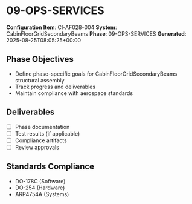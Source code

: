 # 09-OPS-SERVICES

**Configuration Item**: CI-AF028-004
**System**: CabinFloorGridSecondaryBeams
**Phase**: 09-OPS-SERVICES
**Generated**: 2025-08-25T08:05:25+00:00

## Phase Objectives
- Define phase-specific goals for CabinFloorGridSecondaryBeams structural assembly
- Track progress and deliverables
- Maintain compliance with aerospace standards

## Deliverables
- [ ] Phase documentation
- [ ] Test results (if applicable)
- [ ] Compliance artifacts
- [ ] Review approvals

## Standards Compliance
- DO-178C (Software)
- DO-254 (Hardware)
- ARP4754A (Systems)


